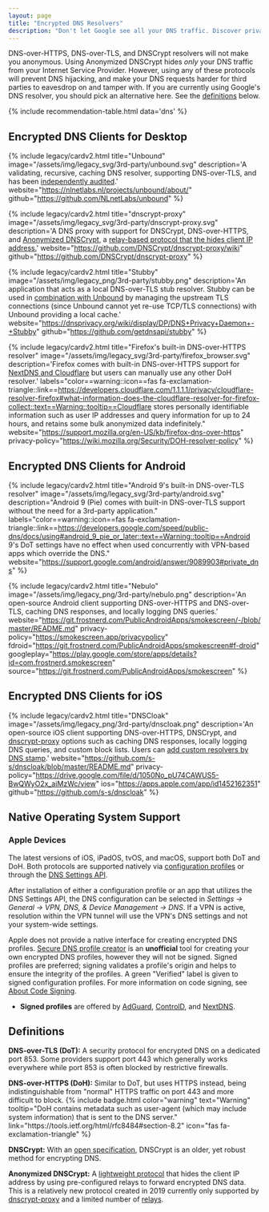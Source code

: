 ```yaml
---
layout: page
title: "Encrypted DNS Resolvers"
description: "Don't let Google see all your DNS traffic. Discover privacy-centric alternatives to the traditional DNS providers."
---
```


<div class="alert alert-warning" role="alert">
  DNS-over-HTTPS, DNS-over-TLS, and DNSCrypt resolvers will not make you anonymous. Using Anonymized DNSCrypt hides <em>only</em> your DNS traffic from your Internet Service Provider. However, using any of these protocols will prevent DNS hijacking, and make your DNS requests harder for third parties to eavesdrop on and tamper with. If you are currently using Google's DNS resolver, you should pick an alternative here. See the <a href="#definitions">definitions</a> below.
</div>

{% include recommendation-table.html data='dns' %}

## Encrypted DNS Clients for Desktop

{%
  include legacy/cardv2.html
  title="Unbound"
  image="/assets/img/legacy_svg/3rd-party/unbound.svg"
  description='A validating, recursive, caching DNS resolver, supporting DNS-over-TLS, and has been <a href="https://ostif.org/our-audit-of-unbound-dns-by-x41-d-sec-full-results/">independently audited</a>.'
  website="https://nlnetlabs.nl/projects/unbound/about/"
  github="https://github.com/NLnetLabs/unbound"
%}

{%
  include legacy/cardv2.html
  title="dnscrypt-proxy"
  image="/assets/img/legacy_svg/3rd-party/dnscrypt-proxy.svg"
  description='A DNS proxy with support for DNSCrypt, DNS-over-HTTPS, and <a href="https://github.com/DNSCrypt/dnscrypt-protocol/blob/master/ANONYMIZED-DNSCRYPT.txt">Anonymized DNSCrypt</a>, a <a href="https://github.com/DNSCrypt/dnscrypt-proxy/wiki/Anonymized-DNS">relay-based protocol that the hides client IP address.</a>'
  website="https://github.com/DNSCrypt/dnscrypt-proxy/wiki"
  github="https://github.com/DNSCrypt/dnscrypt-proxy"
%}

{%
  include legacy/cardv2.html
  title="Stubby"
  image="/assets/img/legacy_png/3rd-party/stubby.png"
  description='An application that acts as a local DNS-over-TLS stub resolver. Stubby can be used in <a href="https://dnsprivacy.org/wiki/display/DP/DNS+Privacy+Clients#DNSPrivacyClients-Unbound/Stubbycombination">combination with Unbound</a> by managing the upstream TLS connections (since Unbound cannot yet re-use TCP/TLS connections) with Unbound providing a local cache.'
  website="https://dnsprivacy.org/wiki/display/DP/DNS+Privacy+Daemon+-+Stubby"
  github="https://github.com/getdnsapi/stubby"
%}

{%
  include legacy/cardv2.html
  title="Firefox's built-in DNS-over-HTTPS resolver"
  image="/assets/img/legacy_svg/3rd-party/firefox_browser.svg"
  description='Firefox comes with built-in DNS-over-HTTPS support for <a href="https://blog.mozilla.org/blog/2020/02/25/firefox-continues-push-to-bring-dns-over-https-by-default-for-us-users/">NextDNS and Cloudflare</a> but users can manually use any other DoH resolver.'
  labels="color==warning::icon==fas fa-exclamation-triangle::link==https://developers.cloudflare.com/1.1.1.1/privacy/cloudflare-resolver-firefox#what-information-does-the-cloudflare-resolver-for-firefox-collect::text==Warning::tooltip==Cloudflare stores personally identifiable information such as user IP addresses and query information for up to 24 hours, and retains some bulk anonymized data indefinitely."
  website="https://support.mozilla.org/en-US/kb/firefox-dns-over-https"
  privacy-policy="https://wiki.mozilla.org/Security/DOH-resolver-policy"
%}

## Encrypted DNS Clients for Android

{%
  include legacy/cardv2.html
  title="Android 9's built-in DNS-over-TLS resolver"
  image="/assets/img/legacy_svg/3rd-party/android.svg"
  description="Android 9 (Pie) comes with built-in DNS-over-TLS support without the need for a 3rd-party application."
  labels="color==warning::icon==fas fa-exclamation-triangle::link==https://developers.google.com/speed/public-dns/docs/using#android_9_pie_or_later::text==Warning::tooltip==Android 9's DoT settings have no effect when used concurrently with VPN-based apps which override the DNS."
  website="https://support.google.com/android/answer/9089903#private_dns"
%}

{%
  include legacy/cardv2.html
  title="Nebulo"
  image="/assets/img/legacy_png/3rd-party/nebulo.png"
  description='An open-source Android client supporting DNS-over-HTTPS and DNS-over-TLS, caching DNS responses, and locally logging DNS queries.'
  website="https://git.frostnerd.com/PublicAndroidApps/smokescreen/-/blob/master/README.md"
  privacy-policy="https://smokescreen.app/privacypolicy"
  fdroid="https://git.frostnerd.com/PublicAndroidApps/smokescreen#f-droid"
  googleplay="https://play.google.com/store/apps/details?id=com.frostnerd.smokescreen"
  source="https://git.frostnerd.com/PublicAndroidApps/smokescreen"
%}

## Encrypted DNS Clients for iOS

{%
  include legacy/cardv2.html
  title="DNSCloak"
  image="/assets/img/legacy_png/3rd-party/dnscloak.png"
  description='An open-source iOS client supporting DNS-over-HTTPS, DNSCrypt, and <a href="https://github.com/DNSCrypt/dnscrypt-proxy/wiki">dnscrypt-proxy</a> options such as caching DNS responses, locally logging DNS queries, and custom block lists. Users can <a href="https://medium.com/privacyguides/adding-custom-dns-over-https-resolvers-to-dnscloak-20ff5845f4b5">add custom resolvers by DNS stamp</a>.'
  website="https://github.com/s-s/dnscloak/blob/master/README.md"
  privacy-policy="https://drive.google.com/file/d/1050No_pU74CAWUS5-BwQWyO2x_aiMzWc/view"
  ios="https://apps.apple.com/app/id1452162351"
  github="https://github.com/s-s/dnscloak"
%}

## Native Operating System Support

### Apple Devices

<p>
  The latest versions of iOS, iPadOS, tvOS, and macOS, support both DoT and DoH. Both protocols are supported natively via <a href="https://support.apple.com/guide/security/configuration-profile-enforcement-secf6fb9f053/web">configuration profiles</a> or through the <a href="https://developer.apple.com/documentation/networkextension/dns_settings">DNS Settings API</a>.
</p>

<p>
  After installation of either a configuration profile or an app that utilizes the DNS Settings API, the DNS configuration can be selected in <em>Settings &rarr; General &rarr; VPN, DNS, & Device Management &rarr; DNS</em>. If a VPN is active, resolution within the VPN tunnel will use the VPN's DNS settings and not your system-wide settings.
</p>

<p>
  Apple does not provide a native interface for creating encrypted DNS profiles. <a href="https://dns.notjakob.com/tool.html">Secure DNS profile creator</a> is an <strong>unofficial</strong> tool for creating your own encrypted DNS profiles, however they will not be signed. Signed profiles are preferred; signing validates a profile's origin and helps to ensure the integrity of the profiles. A green "Verified" label is given to signed configuration profiles. For more information on code signing, see <a href="https://developer.apple.com/library/archive/documentation/Security/Conceptual/CodeSigningGuide/Introduction/Introduction.html">About Code Signing</a>.
</p>

<ul>
  <li><strong>Signed profiles</strong> are offered by <a href="https://adguard.com/en/blog/encrypted-dns-ios-14.html">AdGuard</a>, <a href="https://kb.controld.com/en/tutorials">ControlD</a>, and <a href="https://apple.nextdns.io/">NextDNS</a>.</li>
</ul>

## Definitions

<p><strong>DNS-over-TLS (DoT):</strong>
  A security protocol for encrypted DNS on a dedicated port 853. Some providers support port 443 which generally works everywhere while port 853 is often blocked by restrictive firewalls.
</p>

<p><strong>DNS-over-HTTPS (DoH):</strong>
  Similar to DoT, but uses HTTPS instead, being indistinguishable from "normal" HTTPS traffic on port 443 and more difficult to block. {% include badge.html color="warning" text="Warning" tooltip="DoH contains metadata such as user-agent (which may include system information) that is sent to the DNS server." link="https://tools.ietf.org/html/rfc8484#section-8.2" icon="fas fa-exclamation-triangle" %}
</p>

<p><strong>DNSCrypt:</strong>
  With an <a href="https://dnscrypt.info/protocol/">open specification</a>, DNSCrypt is an older, yet robust method for encrypting DNS.
</p>

<p><strong>Anonymized DNSCrypt:</strong>
  A <a href="https://github.com/DNSCrypt/dnscrypt-proxy/wiki/Anonymized-DNS">lightweight protocol</a> that hides the client IP address by using pre-configured relays to forward encrypted DNS data. This is a relatively new protocol created in 2019 currently only supported by <a href="#dns-desktop-clients">dnscrypt-proxy</a> and a limited number of <a href="https://github.com/DNSCrypt/dnscrypt-resolvers/blob/master/v3/relays.md">relays</a>.
</p>
